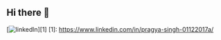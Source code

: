 ## Hi there 👋
[![linkedln](https://user-images.githubusercontent.com/64967140/93013238-2c121880-f5c4-11ea-8577-c41e2b44e86d.png)][1]
[1]: https://www.linkedin.com/in/pragya-singh-01122017a/
<!--
**pragya376/pragya376** is a ✨ _special_ ✨ repository because its `README.md` (this file) appears on your GitHub profile.

Here are some ideas to get you started:

- 🔭 I’m currently working on ...
- 🌱 I’m currently learning ...
- 👯 I’m looking to collaborate on ...
- 🤔 I’m looking for help with ...
- 💬 Ask me about ...
- 📫 How to reach me: ...
- 😄 Pronouns: ...
- ⚡ Fun fact: ...
-->
